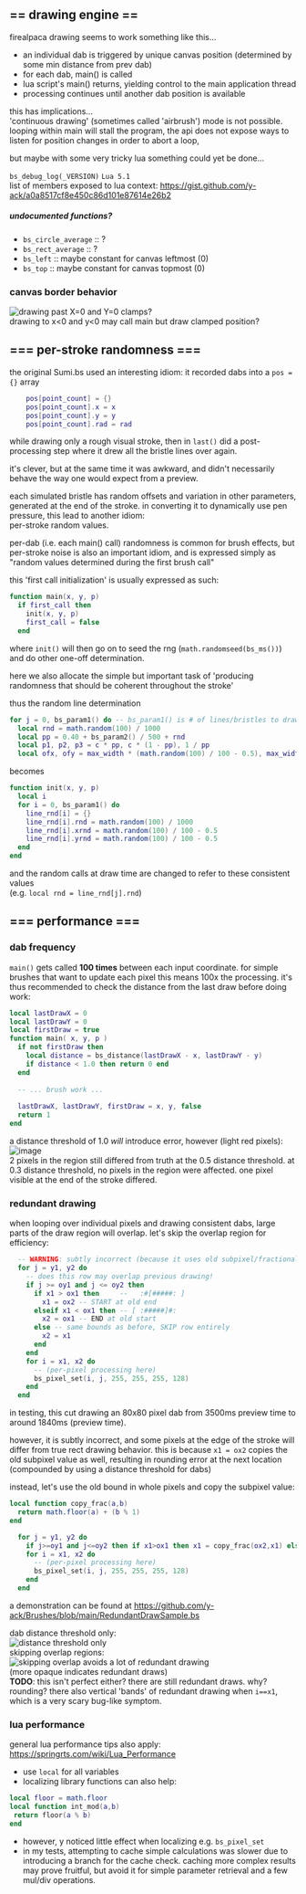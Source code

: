 ## == drawing engine ==

firealpaca drawing seems to work something like this...
 - an individual dab is triggered by unique canvas position (determined by some min distance from prev dab)
 - for each dab, main() is called
  - lua script's main() returns, yielding control to the main application thread
 - processing continues until another dab position is available

this has implications...\
'continuous drawing' (sometimes called 'airbrush') mode is not possible.
looping within main will stall the program,
the api does not expose ways to listen for position changes in order to abort a loop,

but maybe with some very tricky lua something could yet be done...

`bs_debug_log(_VERSION)`
`Lua 5.1`\
list of members exposed to lua context: https://gist.github.com/y-ack/a0a8517cf8e450c86d101e87614e26b2
##### undocumented functions?
 - `bs_circle_average` :: ?
 - `bs_rect_average` :: ?
 - `bs_left` :: maybe constant for canvas leftmost (0)
 - `bs_top` :: maybe constant for canvas topmost (0)

### canvas border behavior
![drawing past X=0 and Y=0 clamps?](https://user-images.githubusercontent.com/12588017/147865348-d0f54663-70ed-452b-bd66-81a597f86c23.png)\
drawing to x<0 and y<0 may call main but draw clamped position?

## === per-stroke randomness ===

the original Sumi.bs used an interesting idiom:
it recorded dabs into a `pos = {}` array
```lua
    pos[point_count] = {}
    pos[point_count].x = x
    pos[point_count].y = y
    pos[point_count].rad = rad
```
while drawing only a rough visual stroke, then in `last()` 
did a post-processing step where it drew all the bristle lines over again.

it's clever, but at the same time it was awkward, 
and didn't necessarily behave the way one would expect from a preview.

each simulated bristle has random offsets and variation in other parameters,
generated at the end of the stroke.
in converting it to dynamically use pen pressure, this lead to another idiom:\
per-stroke random values.

per-dab (i.e. each main() call) randomness is common for brush effects,
but per-stroke noise is also an important idiom, 
and is expressed simply as "random values determined during the first brush call"

this 'first call initialization' is usually expressed as such:
```lua
function main(x, y, p)
  if first_call then
    init(x, y, p)
    first_call = false
  end
```
where `init()` will then go on to seed the rng (`math.randomseed(bs_ms())`)
and do other one-off determination.

here we also allocate the simple but important task of 
'producing randomness that should be coherent throughout the stroke'

thus the random line determination
```lua
for j = 0, bs_param1() do -- bs_param1() is # of lines/bristles to draw, i.e. for each bristle:
  local rnd = math.random(100) / 1000
  local pp = 0.40 + bs_param2() / 500 + rnd
  local p1, p2, p3 = c * pp, c * (1 - pp), 1 / pp
  local ofx, ofy = max_width * (math.random(100) / 100 - 0.5), max_width * (math.random(100) / 100 - 0.5)
```
becomes
```lua
function init(x, y, p)
  local i
  for i = 0, bs_param1() do
    line_rnd[i] = {}
    line_rnd[i].rnd = math.random(100) / 1000
    line_rnd[i].xrnd = math.random(100) / 100 - 0.5
    line_rnd[i].yrnd = math.random(100) / 100 - 0.5
  end
end
```
and the random calls at draw time are changed to refer to these consistent values\
(e.g. `local rnd = line_rnd[j].rnd`)

## === performance ===
### dab frequency
`main()` gets called **100 times** between each input coordinate.
for simple brushes that want to update each pixel this means 100x the processing.
it's thus recommended to check the distance from the last draw before doing work:
```lua
local lastDrawX = 0
local lastDrawY = 0
local firstDraw = true
function main( x, y, p )
  if not firstDraw then
    local distance = bs_distance(lastDrawX - x, lastDrawY - y)
    if distance < 1.0 then return 0 end
  end
  
  -- ... brush work ...
  
  lastDrawX, lastDrawY, firstDraw = x, y, false
  return 1
end
```
a distance threshold of 1.0 *will* introduce error, however (light red pixels): ![image](https://user-images.githubusercontent.com/12588017/147887810-b72f9714-60ef-407d-800f-88a3f0db57b8.png)\
2 pixels in the region still differed from truth at the 0.5 distance threshold.
at 0.3 distance threshold, no pixels in the region were affected. one pixel visible at the end of the stroke differed.

### redundant drawing
when looping over individual pixels and drawing consistent dabs, large parts of the draw region will overlap.
let's skip the overlap region for efficiency:
```lua
  -- WARNING: subtly incorrect (because it uses old subpixel/fractional part)
  for j = y1, y2 do
    -- does this row may overlap previous drawing!
    if j >= oy1 and j <= oy2 then 
      if x1 > ox1 then     --   :#[#####: ]
        x1 = ox2 -- START at old end
      elseif x1 < ox1 then -- [ :#####]#:
        x2 = ox1 -- END at old start
      else -- same bounds as before, SKIP row entirely
        x2 = x1 
      end
    end 
    for i = x1, x2 do
      -- (per-pixel processing here)
      bs_pixel_set(i, j, 255, 255, 255, 128)
    end
  end
```
in testing, this cut drawing an 80x80 pixel dab from 3500ms preview time to around 1840ms (preview time).

however, it is subtly incorrect, and some pixels at the edge of the stroke will differ from true rect drawing behavior.
this is because `x1 = ox2` copies the old subpixel value as well, resulting in rounding error at the next location (compounded by using a distance threshold for dabs)

instead, let's use the old bound in whole pixels and copy the subpixel value:
```lua
local function copy_frac(a,b)
  return math.floor(a) + (b % 1)
end
```
```lua
  for j = y1, y2 do
    if j>=oy1 and j<=oy2 then if x1>ox1 then x1 = copy_frac(ox2,x1) elseif x1<ox1 then x2 = copy_frac(ox1,x2) else x2 = x1 end end 
    for i = x1, x2 do
      -- (per-pixel processing here)
      bs_pixel_set(i, j, 255, 255, 255, 128)
    end
  end
```
a demonstration can be found at https://github.com/y-ack/Brushes/blob/main/RedundantDrawSample.bs

dab distance threshold only:\
![distance threshold only](https://user-images.githubusercontent.com/12588017/147891780-6bf37c4d-a5c1-4225-a74d-1d8aaf33c854.png)\
skipping overlap regions:\
![skipping overlap avoids a lot of redundant drawing](https://user-images.githubusercontent.com/12588017/147891766-23f08401-982a-4941-882d-16d09c842b66.png)\
(more opaque indicates redundant draws)\
**TODO**: this isn't perfect either? there are still redundant draws. why? rounding? there also vertical 'bands' of redundant drawing when `i==x1`, which is a very scary bug-like symptom.


### lua performance
general lua performance tips also apply:\
https://springrts.com/wiki/Lua_Performance

 - use `local` for all variables
 - localizing library functions can also help: 
 ```lua
 local floor = math.floor
local function int_mod(a,b)
  return floor(a % b)
end
```
  - however, y noticed little effect when localizing e.g. `bs_pixel_set`
 - in my tests, attempting to cache simple calculations was slower due to introducing a branch for the cache check. caching more complex results may prove fruitful, but avoid it for simple parameter retrieval and a few mul/div operations.
